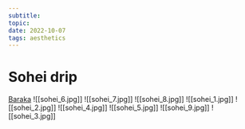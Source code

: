 ```yaml
---
subtitle:
topic:
date: 2022-10-07
tags: aesthetics
---
```

# Sohei drip

[Baraka](https://www.youtube.com/watch?v=CGLMerMdWkE)
![[sohei_6.jpg]]
![[sohei_7.jpg]]
![[sohei_8.jpg]]
![[sohei_1.jpg]]
![[sohei_2.jpg]]
![[sohei_4.jpg]]
![[sohei_5.jpg]]
![[sohei_9.jpg]]
![[sohei_3.jpg]]